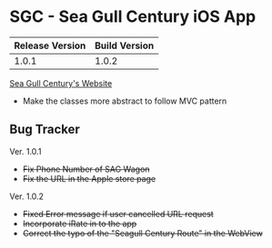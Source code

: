 SGC - Sea Gull Century iOS App
==============================

| Release Version | Build Version |
|-----------------|---------------|
| 1.0.1           | 1.0.2         |

[Sea Gull Century's Website](http://www.seagullcentury.org "Sea Gull Century's Homepage")

* Make the classes more abstract to follow MVC pattern

Bug Tracker
-----------
Ver. 1.0.1
* ~~Fix Phone Number of SAG Wagon~~
* ~~Fix the URL in the Apple store page~~

Ver. 1.0.2
* ~~Fixed Error message if user cancelled URL request~~
* ~~Incorporate iRate in to the app~~
* ~~Correct the typo of the "Seagull Century Route" in the WebView~~
